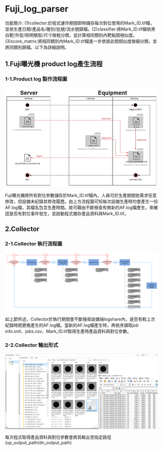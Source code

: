 # Fuji_log_parser

功能簡介: (1)collector:於程式運作期間即時備存每次對位使用的Mark_ID.tif檔，並依生產日期/產品名/層別/批號/流水號歸檔。(2)classifier:將Mark_ID.tif檔依黑白靶/外型/照明類型/尺寸做粗分類，並計算相同類別內靶點間相似度。(3)score_matrix:將相同類別內Mark_ID.tif檔進一步依彼此間相似度做細分類，並將同類別歸檔。以下為詳細說明。

## 1.Fuji曝光機 product log產生流程
### 1-1.Product log 製作流程圖
![picture alt](https://github.com/bn90207/Fuji_log_parser/blob/master/illustrations/exposurer_flowchart.jpg?raw=true) 

Fuji曝光機將所有對位參數儲存於Mark_ID.tif檔內，人員可於生產期間依需求任意修改，但設備未紀錄其修改履歷。由上方流程圖可知每次設備生產時均會產生一份AF.log檔，其檔名包含生產時間。故可藉由不斷檢查有無新的AF.log檔產生，來確認是否有對位事件發生，並啟動程式備存產品資料與Mark_ID.tif。

## 2.Collector
### 2-1.Collector 執行流程圖
![picture alt](https://github.com/bn90207/Fuji_log_parser/blob/master/illustrations/collector_flowchart.png?raw=true) 


如上節所述，Collector於執行期間會不斷搜尋設備端logshare內，是否有較上次紀錄時間更晚產生的AF.log檔。當新的AF.log檔產生時，再依序讀取job info.xml、jobs.csv、Mark_ID.tif取得生產時產品資料與對位參數。

### 2-2.Collector 輸出形式
![picture alt](https://github.com/bn90207/Fuji_log_parser/blob/master/illustrations/collector.png?raw=true)

每次程式取得產品資料與對位參數會將其輸出至指定路徑(up_output_path/dn_output_path)
